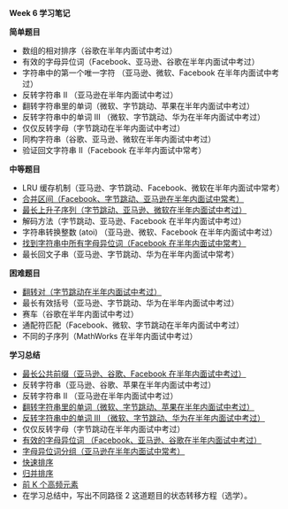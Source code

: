 **Week 6 学习笔记**

**简单题目**
- 数组的相对排序（谷歌在半年内面试中考过）
- 有效的字母异位词（Facebook、亚马逊、谷歌在半年内面试中考过）
- 字符串中的第一个唯一字符 （亚马逊、微软、Facebook 在半年内面试中考过）
- 反转字符串 II （亚马逊在半年内面试中考过）
- 翻转字符串里的单词（微软、字节跳动、苹果在半年内面试中考过）
- 反转字符串中的单词 III （微软、字节跳动、华为在半年内面试中考过）
- 仅仅反转字母（字节跳动在半年内面试中考过）
- 同构字符串（谷歌、亚马逊、微软在半年内面试中考过）
- 验证回文字符串 Ⅱ（Facebook 在半年内面试中常考）

**中等题目**
- LRU 缓存机制（亚马逊、字节跳动、Facebook、微软在半年内面试中常考）
- [合并区间（Facebook、字节跳动、亚马逊在半年内面试中常考）](merge.py)
- [最长上升子序列（字节跳动、亚马逊、微软在半年内面试中考过）](lengthOfLIS.py)
- 解码方法（字节跳动、亚马逊、Facebook 在半年内面试中考过）
- 字符串转换整数 (atoi) （亚马逊、微软、Facebook 在半年内面试中考过）
- [找到字符串中所有字母异位词（Facebook 在半年内面试中常考）](findAnagrams.py)
- 最长回文子串（亚马逊、字节跳动、华为在半年内面试中常考）

**困难题目**
- [翻转对（字节跳动在半年内面试中考过）](reversePairs.py)
- 最长有效括号（亚马逊、字节跳动、华为在半年内面试中考过）
- 赛车（谷歌在半年内面试中考过）
- 通配符匹配（Facebook、微软、字节跳动在半年内面试中考过）
- 不同的子序列（MathWorks 在半年内面试中考过）

**学习总结**
- [最长公共前缀（亚马逊、谷歌、Facebook 在半年内面试中考过）](longestCommonPrefix.py)
- 反转字符串（亚马逊、谷歌、苹果在半年内面试中考过）
- 反转字符串 II （亚马逊在半年内面试中考过）
- [翻转字符串里的单词（微软、字节跳动、苹果在半年内面试中考过）](reverseWords.py)
- [反转字符串中的单词 III （微软、字节跳动、华为在半年内面试中考过）](reverseWords_2.py)
- 仅仅反转字母（字节跳动在半年内面试中考过）
- [有效的字母异位词 （Facebook、亚马逊、谷歌在半年内面试中考过）](isAnagrams.py)
- [字母异位词分组（亚马逊在半年内面试中常考）](Week_01/groupAnagrams.py)
- [快速排序](quick_sort.py)
- [归并排序](merge_sort.py) 
- [前 K 个高频元素](topKFrequent.py)  
- 在学习总结中，写出不同路径 2 这道题目的状态转移方程（选学）。